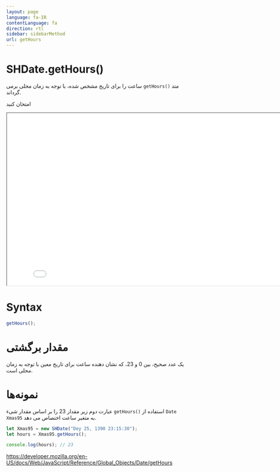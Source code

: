 ```yaml
---
layout: page
language: fa-IR
contentLanguage: fa
direction: rtl
sidebar: sidebarMethod
url: getHours
---
```


# SHDate.getHours()

متد <code dir="ltr">getHours()</code> ساعت را برای تاریخ مشخص شده، با توجه به زمان محلی برمی گرداند.

امتحان کنید

<iframe style="width: 830px; height: 460px;" src="/SHDateTime-js/examples/live.html?function=getHours" title="MDN Web Docs Interactive Example" loading="lazy"></iframe>
<br/>

# Syntax

```js
getHours();
```

# مقدار برگشتی

یک عدد صحیح، بین 0 و 23، که نشان دهنده ساعت برای تاریخ معین با توجه به زمان محلی است.

# نمونه‌ها

استفاده از <code dir="ltr">getHours()</code>
عبارت دوم زیر مقدار 23 را بر اساس مقدار شیء `Date Xmas95` به متغیر ساعت اختصاص می دهد.

```js
let Xmas95 = new SHDate("Dey 25, 1390 23:15:30");
let hours = Xmas95.getHours();

console.log(hours); // 23
```

https://developer.mozilla.org/en-US/docs/Web/JavaScript/Reference/Global_Objects/Date/getHours
